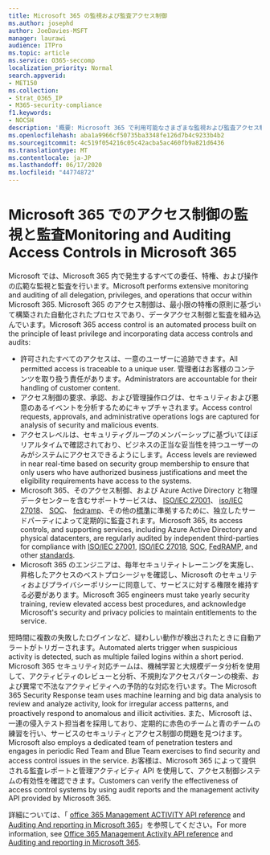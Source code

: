 ```yaml
---
title: Microsoft 365 の監視および監査アクセス制御
ms.author: josephd
author: JoeDavies-MSFT
manager: laurawi
audience: ITPro
ms.topic: article
ms.service: O365-seccomp
localization_priority: Normal
search.appverid:
- MET150
ms.collection:
- Strat_O365_IP
- M365-security-compliance
f1.keywords:
- NOCSH
description: '概要: Microsoft 365 で利用可能なさまざまな監視および監査アクセス制御の概要について説明します。'
ms.openlocfilehash: aba1a9966cf50735ba3348fe126d7b4c9233b4b2
ms.sourcegitcommit: 4c519f054216c05c42acba5ac460fb9a821d6436
ms.translationtype: MT
ms.contentlocale: ja-JP
ms.lasthandoff: 06/17/2020
ms.locfileid: "44774872"
---
```

# <a name="monitoring-and-auditing-access-controls-in-microsoft-365"></a><span data-ttu-id="50fde-103">Microsoft 365 でのアクセス制御の監視と監査</span><span class="sxs-lookup"><span data-stu-id="50fde-103">Monitoring and Auditing Access Controls in Microsoft 365</span></span>

<span data-ttu-id="50fde-104">Microsoft では、Microsoft 365 内で発生するすべての委任、特権、および操作の広範な監視と監査を行います。</span><span class="sxs-lookup"><span data-stu-id="50fde-104">Microsoft performs extensive monitoring and auditing of all delegation, privileges, and operations that occur within Microsoft 365.</span></span> <span data-ttu-id="50fde-105">Microsoft 365 のアクセス制御は、最小限の特権の原則に基づいて構築された自動化されたプロセスであり、データアクセス制御と監査を組み込んでいます。</span><span class="sxs-lookup"><span data-stu-id="50fde-105">Microsoft 365 access control is an automated process built on the principle of least privilege and incorporating data access controls and audits:</span></span>

- <span data-ttu-id="50fde-106">許可されたすべてのアクセスは、一意のユーザーに追跡できます。</span><span class="sxs-lookup"><span data-stu-id="50fde-106">All permitted access is traceable to a unique user.</span></span> <span data-ttu-id="50fde-107">管理者はお客様のコンテンツを取り扱う責任があります。</span><span class="sxs-lookup"><span data-stu-id="50fde-107">Administrators are accountable for their handling of customer content.</span></span>
- <span data-ttu-id="50fde-108">アクセス制御の要求、承認、および管理操作ログは、セキュリティおよび悪意のあるイベントを分析するためにキャプチャされます。</span><span class="sxs-lookup"><span data-stu-id="50fde-108">Access control requests, approvals, and administrative operations logs are captured for analysis of security and malicious events.</span></span>
- <span data-ttu-id="50fde-109">アクセスレベルは、セキュリティグループのメンバーシップに基づいてほぼリアルタイムで確認されており、ビジネスの正当な妥当性を持つユーザーのみがシステムにアクセスできるようにします。</span><span class="sxs-lookup"><span data-stu-id="50fde-109">Access levels are reviewed in near real-time based on security group membership to ensure that only users who have authorized business justifications and meet the eligibility requirements have access to the systems.</span></span>
- <span data-ttu-id="50fde-110">Microsoft 365、そのアクセス制御、および Azure Active Directory と物理データセンターを含むサポートサービスは、 [ISO/IEC 27001](https://www.microsoft.com/TrustCenter/Compliance/iso-iec-27001)、 [iso/IEC 27018](https://www.microsoft.com/TrustCenter/Compliance/iso-iec-27018)、 [SOC](https://www.microsoft.com/TrustCenter/Compliance/SOC)、 [fedramp](https://www.microsoft.com/TrustCenter/Compliance/FedRAMP)、その他の[標準](https://www.microsoft.com/TrustCenter/Compliance?service=Office#Icons)に準拠するために、独立したサードパーティによって定期的に監査されます。</span><span class="sxs-lookup"><span data-stu-id="50fde-110">Microsoft 365, its access controls, and supporting services, including Azure Active Directory and physical datacenters, are regularly audited by independent third-parties for compliance with [ISO/IEC 27001](https://www.microsoft.com/TrustCenter/Compliance/iso-iec-27001), [ISO/IEC 27018](https://www.microsoft.com/TrustCenter/Compliance/iso-iec-27018), [SOC](https://www.microsoft.com/TrustCenter/Compliance/SOC), [FedRAMP](https://www.microsoft.com/TrustCenter/Compliance/FedRAMP), and other [standards](https://www.microsoft.com/TrustCenter/Compliance?service=Office#Icons).</span></span>
- <span data-ttu-id="50fde-111">Microsoft 365 のエンジニアは、毎年セキュリティトレーニングを実施し、昇格したアクセスのベストプロシージャを確認し、Microsoft のセキュリティおよびプライバシーポリシーに同意して、サービスに対する権限を維持する必要があります。</span><span class="sxs-lookup"><span data-stu-id="50fde-111">Microsoft 365 engineers must take yearly security training, review elevated access best procedures, and acknowledge Microsoft's security and privacy policies to maintain entitlements to the service.</span></span>

<span data-ttu-id="50fde-112">短時間に複数の失敗したログインなど、疑わしい動作が検出されたときに自動アラートがトリガーされます。</span><span class="sxs-lookup"><span data-stu-id="50fde-112">Automated alerts trigger when suspicious activity is detected, such as multiple failed logins within a short period.</span></span> <span data-ttu-id="50fde-113">Microsoft 365 セキュリティ対応チームは、機械学習と大規模データ分析を使用して、アクティビティのレビューと分析、不規則なアクセスパターンの検索、および異常で不法なアクティビティへの予防的な対応を行います。</span><span class="sxs-lookup"><span data-stu-id="50fde-113">The Microsoft 365 Security Response team uses machine learning and big data analysis to review and analyze activity, look for irregular access patterns, and proactively respond to anomalous and illicit activities.</span></span> <span data-ttu-id="50fde-114">また、Microsoft は、一連の侵入テスト担当者を採用しており、定期的に赤色のチームと青のチームの練習を行い、サービスのセキュリティとアクセス制御の問題を見つけます。</span><span class="sxs-lookup"><span data-stu-id="50fde-114">Microsoft also employs a dedicated team of penetration testers and engages in periodic Red Team and Blue Team exercises to find security and access control issues in the service.</span></span> <span data-ttu-id="50fde-115">お客様は、Microsoft 365 によって提供される監査レポートと管理アクティビティ API を使用して、アクセス制御システムの有効性を確認できます。</span><span class="sxs-lookup"><span data-stu-id="50fde-115">Customers can verify the effectiveness of access control systems by using audit reports and the management activity API provided by Microsoft 365.</span></span>

<span data-ttu-id="50fde-116">詳細については、「 [office 365 Management ACTIVITY API reference](https://docs.microsoft.com/office/office-365-management-api/office-365-management-activity-api-reference) and [Auditing And reporting in Microsoft 365](office-365-auditing-and-reporting-overview.md)」を参照してください。</span><span class="sxs-lookup"><span data-stu-id="50fde-116">For more information, see [Office 365 Management Activity API reference](https://docs.microsoft.com/office/office-365-management-api/office-365-management-activity-api-reference) and [Auditing and reporting in Microsoft 365](office-365-auditing-and-reporting-overview.md).</span></span>
